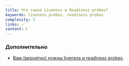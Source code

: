 ```yaml
---
title: Что такое Liveness и Readiness probes?
keywords: liveness probes, readiness probes
complexity: 3
links: ✅
content: ❗
---
```


### Дополнительно
- [Вам (вероятно) нужны liveness и readiness probes](https://habr.com/ru/company/nixys/blog/544288/).
